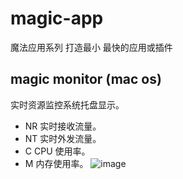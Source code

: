 # magic-app
魔法应用系列 打造最小 最快的应用或插件

## magic monitor (mac os)
实时资源监控系统托盘显示。
+ NR 实时接收流量。
+ NT 实时外发流量。
+ C  CPU 使用率。
+ M  内存使用率。
![image](https://github.com/chineseLiux/magic-app/assets/34090582/629c4bcc-9413-4e8d-bbf1-866b958bb40d)
